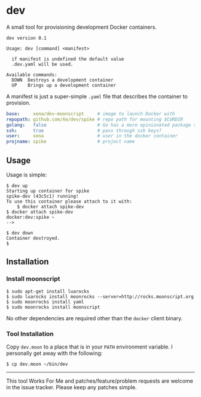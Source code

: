 dev
===

A small tool for provisioning development Docker containers.

```
dev version 0.1

Usage: dev [command] <manifest>

  if manifest is undefined the default value
  .dev.yaml will be used.

Available commands:
  DOWN  Destroys a development container
  UP    Brings up a development container
```

A manifest is just a super-simple `.yaml` file that describes the container to 
provision.

```yaml
base:     xena/dev-moonscript     # image to launch Docker with
repopath: github.com/Xe/dev/spike # repo path for mounting $CURDIR
golang:   false                   # Go has a more opinionated package store
ssh:      true                    # pass through ssh keys?
user:     xena                    # user in the docker container
projname: spike                   # project name
```

## Usage

Usage is simple:

```console
$ dev up
Starting up container for spike
spike-dev (43c5c1) running!
To use this container please attach to it with:
    $ docker attach spike-dev
$ docker attach spike-dev
docker:dev:spike ~
-->
```

```console
$ dev down
Container destroyed.
$
```

## Installation

### Install moonscript

```console
$ sudo apt-get install luarocks
$ sudo luarocks install moonrocks --server=http://rocks.moonscript.org
$ sudo moonrocks install yaml
$ sudo moonrocks install moonscript
```

No other dependencies are required other than the `docker` client binary.

### Tool Installation

Copy `dev.moon` to a place that is in your `PATH` environment variable. 
I personally get away with the following:

```console
$ cp dev.moon ~/bin/dev
```

---

This tool Works For Me and patches/feature/problem requests are welcome in the 
issue tracker. Please keep any patches simple.
